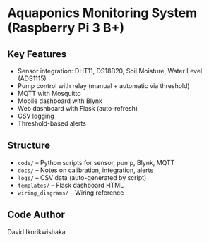 # Aquaponics Monitoring System (Raspberry Pi 3 B+)

## Key Features
- Sensor integration: DHT11, DS18B20, Soil Moisture, Water Level (ADS1115)
- Pump control with relay (manual + automatic via threshold)
- MQTT with Mosquitto
- Mobile dashboard with Blynk
- Web dashboard with Flask (auto-refresh)
- CSV logging
- Threshold-based alerts

## Structure
- `code/` – Python scripts for sensor, pump, Blynk, MQTT
- `docs/` – Notes on calibration, integration, alerts
- `logs/` – CSV data (auto-generated by script)
- `templates/` – Flask dashboard HTML
- `wiring_diagrams/` – Wiring reference

## Code Author
David Ikorikwishaka
